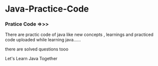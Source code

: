 # Java-Practice-Code
<h3> Pratice Code =>>> </h3>
<p>There are practic code of java like new concepts , learnings and practiced code uploaded while learning java...... </p>
<p>there are solved questions tooo </p>
<p>Let's Learn Java Together</p>
